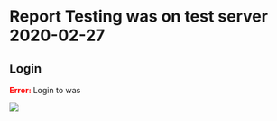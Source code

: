 # Report Testing was on test server 2020-02-27

## Login

<span style="color:red"><b> Error: </b></span> Login to was 

![](https://storage.googleapis.com/was-testing/screenShot47248adu2el634Ji.png?authuser=1)